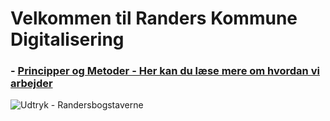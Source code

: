 # Velkommen til Randers Kommune Digitalisering

### - [Principper og Metoder - Her kan du læse mere om hvordan vi arbejder](/docs/principper-metoder-værktøjer.md)

<picture>
  <source media="(prefers-color-scheme: dark)" srcset="https://www.randers.dk/media/tcydst0c/moerkeblaa_rgb-01.png">
  <source media="(prefers-color-scheme: light)" srcset="https://www.randers.dk/media/tcydst0c/moerkeblaa_rgb-01.png">
  <img alt="Udtryk - Randersbogstaverne" src="https://www.randers.dk/media/tcydst0c/moerkeblaa_rgb-01.png">
</picture>
